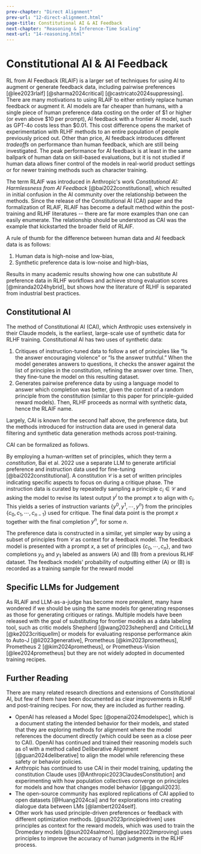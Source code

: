 ```yaml
---
prev-chapter: "Direct Alignment"
prev-url: "12-direct-alignment.html"
page-title: Constitutional AI & AI Feedback
next-chapter: "Reasoning & Inference-Time Scaling"
next-url: "14-reasoning.html"
---
```


# Constitutional AI & AI Feedback

RL from AI Feedback (RLAIF) is a larger set of techniques for using AI to augment or generate feedback data, including pairwise preferences [@lee2023rlaif]  [@sharma2024critical] [@castricato2024suppressing].
There are many motivations to using RLAIF to either entirely replace human feedback or augment it. 
AI models are far cheaper than humans, with a single piece of human preference data costing on the order of $1 or higher (or even above $10 per prompt), AI feedback with a frontier AI model, such as GPT-4o costs less than $0.01. 
This cost difference opens the market of experimentation with RLHF methods to an entire population of people previously priced out.
Other than price, AI feedback introduces different *tradeoffs* on performance than human feedback, which are still being investigated.
The peak performance for AI feedback is at least in the same ballpark of human data on skill-based evaluations, but it is not studied if human data allows finer control of the models in real-world product settings or for newer training methods such as character training.

The term RLAIF was introduced in Anthropic's work *Constitutional AI: Harmlessness from AI Feedback* [@bai2022constitutional], which resulted in initial confusion in the AI community over the relationship between the methods.
Since the release of the Constitutional AI (CAI) paper and the formalization of RLAIF, RLAIF has become a default method within the post-training and RLHF literatures -- there are far more examples than one can easily enumerate.
The relationship should be understood as CAI was the example that kickstarted the broader field of RLAIF.

A rule of thumb for the difference between human data and AI feedback data is as follows:

1. Human data is high-noise and low-bias,
2. Synthetic preference data is low-noise and high-bias,

Results in many academic results showing how one can substitute AI preference data in RLHF workflows and achieve strong evaluation scores [@miranda2024hybrid], but shows how the literature of RLHF is separated from industrial best practices.

## Constitutional AI

The method of Constitutional AI (CAI), which Anthropic uses extensively in their Claude models, is the earliest, large-scale use of synthetic data for RLHF training. 
Constitutional AI has two uses of synthetic data:

1. Critiques of instruction-tuned data to follow a set of principles like “Is the answer encouraging violence” or “Is the answer truthful.” When the model generates answers to questions, it checks the answer against the list of principles in the constitution, refining the answer over time. Then, they fine-tune the model on this resulting dataset.
2. Generates pairwise preference data by using a language model to answer which completion was better, given the context of a random principle from the constitution (similar to this paper for principle-guided reward models). Then, RLHF proceeds as normal with synthetic data, hence the RLAIF name.

Largely, CAI is known for the second half above, the preference data, but the methods introduced for instruction data are used in general data filtering and synthetic data generation methods across post-training.

CAI can be formalized as follows.

By employing a human-written set of principles, which they term a *constitution*, Bai et al. 2022 use a separate LLM to generate artificial preference and instruction data used for fine-tuning [@bai2022constitutional].
A constitution $\mathcal{C}$ is a set of written principles indicating specific aspects to focus on during a critique phase.
The instruction data is curated by repeatedly sampling a principle $c_i \in \mathcal{C}$ and asking the model to revise its latest output $y^i$ to the prompt $x$ to align with $c_i$. 
This yields a series of instruction variants $\{y^0, y^1, \cdots, y^n\}$ from the principles  $\{c_{0}, c_{1}, \cdots, c_{n-1}\}$ used for critique.
The final data point is the prompt $x$ together with the final completion $y^n$, for some $n$. 

The preference data is constructed in a similar, yet simpler way by using a subset of principles from $\mathcal{C}$ as context for a feedback model.
The feedback model is presented with a prompt $x$, a set of principles $\{c_0, \cdots, c_n\}$, and two completions $y_0$ and $y_1$ labeled as answers (A) and (B) from a previous RLHF dataset.
The feedback models' probability of outputting either (A) or (B) is recorded as a training sample for the reward model

## Specific LLMs for Judgement

As RLAIF and LLM-as-a-judge has become more prevalent, many have wondered if we should be using the same models for generating responses as those for generating critiques or ratings.
Multiple models have been released with the goal of substituting for frontier models as a data labeling tool, such as critic models Shepherd [@wang2023shepherd] and CriticLLM [@ke2023critiquellm] or models for evaluating response performance akin to Auto-J [@li2023generative], Prometheus [@kim2023prometheus], Prometheus 2 [@kim2024prometheus], or Prometheus-Vision [@lee2024prometheus] but they are not widely adopted in documented training recipes.

## Further Reading

There are many related research directions and extensions of Constitutional AI, but few of them have been documented as clear improvements in RLHF and post-training recipes.
For now, they are included as further reading.

- OpenAI has released a Model Spec [@openai2024modelspec], which is a document stating the intended behavior for their models, and stated that they are exploring methods for alignment where the model references the document directly (which could be seen as a close peer to CAI). OpenAI has continued and trained their reasoning models such as o1 with a method called Deliberative Alignment [@guan2024deliberative] to align the model while referencing these safety or behavior policies.
- Anthropic has continued to use CAI in their model training, updating the constitution Claude uses [@Anthropic2023ClaudesConstitution] and experimenting with how population collectives converge on principles for models and how that changes model behavior [@ganguli2023].
- The open-source community has explored replications of CAI applied to open datasets [@Huang2024cai] and for explorations into creating dialogue data between LMs [@lambert2024self].
- Other work has used principle-driven preferences or feedback with different optimization methods.
[@sun2023principledriven] uses principles as context for the reward models, which was used to train the Dromedary models [@sun2024salmon].
[@glaese2022improving] uses principles to improve the accuracy of human judgments in the RLHF process.